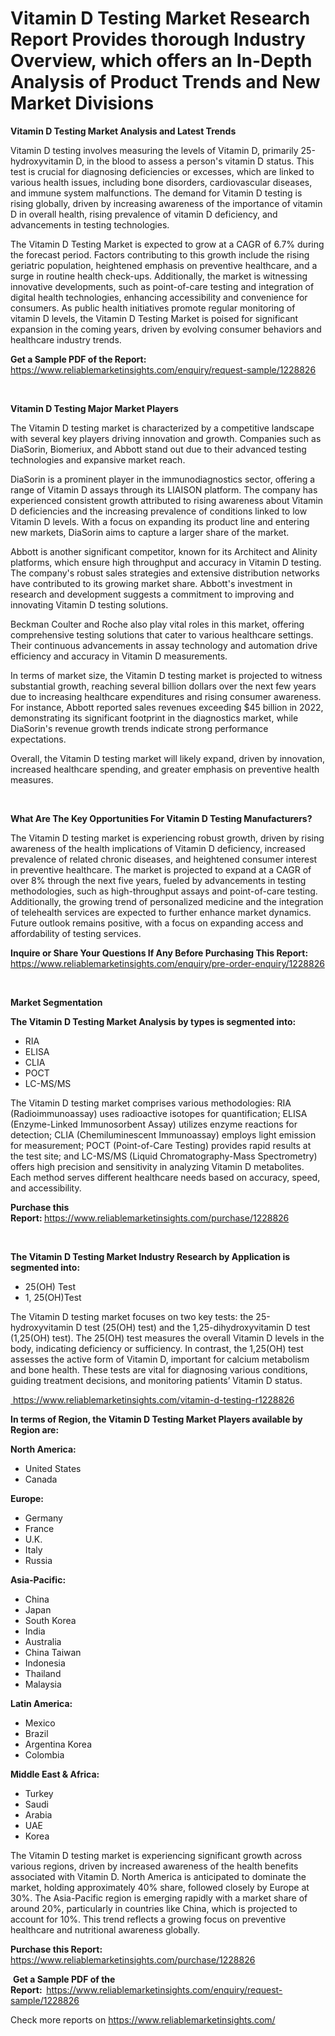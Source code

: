 <p><h1>Vitamin D Testing Market Research Report Provides thorough Industry Overview, which offers an In-Depth Analysis of Product Trends and New Market Divisions</h1></p><p><strong>Vitamin D Testing Market Analysis and Latest Trends</strong></p>
<p><p>Vitamin D testing involves measuring the levels of Vitamin D, primarily 25-hydroxyvitamin D, in the blood to assess a person's vitamin D status. This test is crucial for diagnosing deficiencies or excesses, which are linked to various health issues, including bone disorders, cardiovascular diseases, and immune system malfunctions. The demand for Vitamin D testing is rising globally, driven by increasing awareness of the importance of vitamin D in overall health, rising prevalence of vitamin D deficiency, and advancements in testing technologies.</p><p>The Vitamin D Testing Market is expected to grow at a CAGR of 6.7% during the forecast period. Factors contributing to this growth include the rising geriatric population, heightened emphasis on preventive healthcare, and a surge in routine health check-ups. Additionally, the market is witnessing innovative developments, such as point-of-care testing and integration of digital health technologies, enhancing accessibility and convenience for consumers. As public health initiatives promote regular monitoring of vitamin D levels, the Vitamin D Testing Market is poised for significant expansion in the coming years, driven by evolving consumer behaviors and healthcare industry trends.</p></p>
<p><strong>Get a Sample PDF of the Report:&nbsp;</strong> <a href="https://www.reliablemarketinsights.com/enquiry/request-sample/1228826?utm_campaign=2183&utm_medium=2&utm_source=Github&utm_content=ia&utm_term=08032025&utm_id=vitamin-d-testing">https://www.reliablemarketinsights.com/enquiry/request-sample/1228826</a></p>
<p>&nbsp;</p>
<p><strong>Vitamin D Testing Major Market Players</strong></p>
<p><p>The Vitamin D testing market is characterized by a competitive landscape with several key players driving innovation and growth. Companies such as DiaSorin, Biomeriux, and Abbott stand out due to their advanced testing technologies and expansive market reach.</p><p>DiaSorin is a prominent player in the immunodiagnostics sector, offering a range of Vitamin D assays through its LIAISON platform. The company has experienced consistent growth attributed to rising awareness about Vitamin D deficiencies and the increasing prevalence of conditions linked to low Vitamin D levels. With a focus on expanding its product line and entering new markets, DiaSorin aims to capture a larger share of the market.</p><p>Abbott is another significant competitor, known for its Architect and Alinity platforms, which ensure high throughput and accuracy in Vitamin D testing. The company's robust sales strategies and extensive distribution networks have contributed to its growing market share. Abbott's investment in research and development suggests a commitment to improving and innovating Vitamin D testing solutions.</p><p>Beckman Coulter and Roche also play vital roles in this market, offering comprehensive testing solutions that cater to various healthcare settings. Their continuous advancements in assay technology and automation drive efficiency and accuracy in Vitamin D measurements.</p><p>In terms of market size, the Vitamin D testing market is projected to witness substantial growth, reaching several billion dollars over the next few years due to increasing healthcare expenditures and rising consumer awareness. For instance, Abbott reported sales revenues exceeding $45 billion in 2022, demonstrating its significant footprint in the diagnostics market, while DiaSorin's revenue growth trends indicate strong performance expectations.</p><p>Overall, the Vitamin D testing market will likely expand, driven by innovation, increased healthcare spending, and greater emphasis on preventive health measures.</p></p>
<p>&nbsp;</p>
<p><strong>What Are The Key Opportunities For Vitamin D Testing Manufacturers?</strong></p>
<p><p>The Vitamin D testing market is experiencing robust growth, driven by rising awareness of the health implications of Vitamin D deficiency, increased prevalence of related chronic diseases, and heightened consumer interest in preventive healthcare. The market is projected to expand at a CAGR of over 8% through the next five years, fueled by advancements in testing methodologies, such as high-throughput assays and point-of-care testing. Additionally, the growing trend of personalized medicine and the integration of telehealth services are expected to further enhance market dynamics. Future outlook remains positive, with a focus on expanding access and affordability of testing services.</p></p>
<p><strong>Inquire or Share Your Questions If Any Before Purchasing This Report:</strong> <a href="https://www.reliablemarketinsights.com/enquiry/pre-order-enquiry/1228826?utm_campaign=2183&utm_medium=2&utm_source=Github&utm_content=ia&utm_term=08032025&utm_id=vitamin-d-testing">https://www.reliablemarketinsights.com/enquiry/pre-order-enquiry/1228826</a></p>
<p>&nbsp;</p>
<p><strong>Market Segmentation</strong></p>
<p><strong>The Vitamin D Testing Market Analysis by types is segmented into:</strong></p>
<p><ul><li>RIA</li><li>ELISA</li><li>CLIA</li><li>POCT</li><li>LC-MS/MS</li></ul></p>
<p><p>The Vitamin D testing market comprises various methodologies: RIA (Radioimmunoassay) uses radioactive isotopes for quantification; ELISA (Enzyme-Linked Immunosorbent Assay) utilizes enzyme reactions for detection; CLIA (Chemiluminescent Immunoassay) employs light emission for measurement; POCT (Point-of-Care Testing) provides rapid results at the test site; and LC-MS/MS (Liquid Chromatography-Mass Spectrometry) offers high precision and sensitivity in analyzing Vitamin D metabolites. Each method serves different healthcare needs based on accuracy, speed, and accessibility.</p></p>
<p><strong>Purchase this Report:&nbsp;</strong><a href="https://www.reliablemarketinsights.com/purchase/1228826?utm_campaign=2183&utm_medium=2&utm_source=Github&utm_content=ia&utm_term=08032025&utm_id=vitamin-d-testing">https://www.reliablemarketinsights.com/purchase/1228826</a></p>
<p>&nbsp;</p>
<p><strong>The Vitamin D Testing Market Industry Research by Application is segmented into:</strong></p>
<p><ul><li>25(OH) Test</li><li>1, 25(OH)Test</li></ul></p>
<p><p>The Vitamin D testing market focuses on two key tests: the 25-hydroxyvitamin D test (25(OH) test) and the 1,25-dihydroxyvitamin D test (1,25(OH) test). The 25(OH) test measures the overall Vitamin D levels in the body, indicating deficiency or sufficiency. In contrast, the 1,25(OH) test assesses the active form of Vitamin D, important for calcium metabolism and bone health. These tests are vital for diagnosing various conditions, guiding treatment decisions, and monitoring patients’ Vitamin D status.</p></p>
<p><a href="https://www.reliablemarketinsights.com/vitamin-d-testing-r1228826?utm_campaign=2183&utm_medium=2&utm_source=Github&utm_content=ia&utm_term=08032025&utm_id=vitamin-d-testing">&nbsp;https://www.reliablemarketinsights.com/vitamin-d-testing-r1228826</a></p>
<p><strong>In terms of Region, the Vitamin D Testing Market Players available by Region are:</strong></p>
<p>
    <p> <strong> North America: </strong>
        <ul>
            <li>United States</li>
            <li>Canada</li>
        </ul>
        </p> 
    <p> <strong> Europe: </strong>
        <ul>
            <li>Germany</li>
            <li>France</li>
            <li>U.K.</li>
            <li>Italy</li>
            <li>Russia</li>
        </ul>
        </p> 
    <p> <strong> Asia-Pacific: </strong>
        <ul>
            <li>China</li>
            <li>Japan</li>
            <li>South Korea</li>
            <li>India</li>
            <li>Australia</li>
            <li>China Taiwan</li>
            <li>Indonesia</li>
            <li>Thailand</li>
            <li>Malaysia</li>
        </ul>
        </p> 
    <p> <strong> Latin America: </strong>
        <ul>
            <li>Mexico</li>
            <li>Brazil</li>
            <li>Argentina Korea</li>
            <li>Colombia</li>
        </ul>
        </p> 
    <p> <strong> Middle East & Africa: </strong>
        <ul>
            <li>Turkey</li>
            <li>Saudi</li>
            <li>Arabia</li>
            <li>UAE</li>
            <li>Korea</li>
        </ul>
    </p>
    </p>
<p><p>The Vitamin D testing market is experiencing significant growth across various regions, driven by increased awareness of the health benefits associated with Vitamin D. North America is anticipated to dominate the market, holding approximately 40% share, followed closely by Europe at 30%. The Asia-Pacific region is emerging rapidly with a market share of around 20%, particularly in countries like China, which is projected to account for 10%. This trend reflects a growing focus on preventive healthcare and nutritional awareness globally.</p></p>
<p><strong>Purchase this Report: </strong><a href="https://www.reliablemarketinsights.com/purchase/1228826?utm_campaign=2183&utm_medium=2&utm_source=Github&utm_content=ia&utm_term=08032025&utm_id=vitamin-d-testing">https://www.reliablemarketinsights.com/purchase/1228826</a></p>
<p>&nbsp;<strong>Get a Sample PDF of the Report:&nbsp;&nbsp;</strong><a href="https://www.reliablemarketinsights.com/enquiry/request-sample/1228826?utm_campaign=2183&utm_medium=2&utm_source=Github&utm_content=ia&utm_term=08032025&utm_id=vitamin-d-testing">https://www.reliablemarketinsights.com/enquiry/request-sample/1228826</a></p>
<p><strong></strong></p>
<p>Check more reports on <a href="https://www.reliablemarketinsights.com/?utm_campaign=2183&utm_medium=2&utm_source=Github&utm_content=ia&utm_term=08032025&utm_id=vitamin-d-testing">https://www.reliablemarketinsights.com/</a></p>